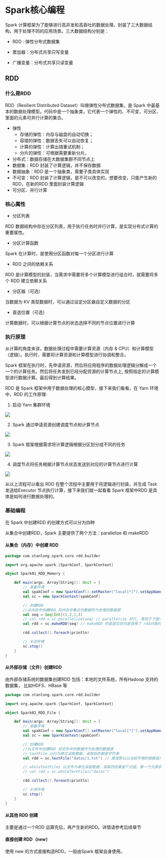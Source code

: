 # Spark核心编程

Spark 计算框架为了能够进行高并发和高吞吐的数据处理，封装了三大数据结构，用于处理不同的应用场景。三大数据结构分别是：

- RDD : 弹性分布式数据集

- 累加器：分布式共享只写变量

- 广播变量：分布式共享只读变量

## RDD

### 什么是RDD

RDD（Resilient Distributed Dataset）叫做弹性分布式数据集，是 Spark 中最基本的数据处理模型。代码中是一个抽象类，它代表一个弹性的、不可变、可分区、里面的元素可并行计算的集合。

- 弹性
  - 存储的弹性：内存与磁盘的自动切换；
  - 容错的弹性：数据丢失可以自动恢复；
  - 计算的弹性：计算出错重试机制；
  - 分片的弹性：可根据需要重新分片。
- 分布式：数据存储在大数据集群不同节点上
- 数据集：RDD 封装了计算逻辑，并不保存数据
- 数据抽象：RDD 是一个抽象类，需要子类具体实现
- 不可变：RDD 封装了计算逻辑，是不可以改变的，想要改变，只能产生新的RDD，在新的RDD 里面封装计算逻辑
- 可分区、并行计算

### 核心属性

- 分区列表

RDD 数据结构中存在分区列表，用于执行任务时并行计算，是实现分布式计算的重要属性。

- 分区计算函数

Spark 在计算时，是使用分区函数对每一个分区进行计算

- RDD 之间的依赖关系

RDD 是计算模型的封装，当需求中需要将多个计算模型进行组合时，就需要将多个 RDD 建立依赖关系

- 分区器（可选）

当数据为 KV 类型数据时，可以通过设定分区器自定义数据的分区

- 首选位置（可选）

计算数据时，可以根据计算节点的状态选择不同的节点位置进行计算

### 执行原理

从计算的角度来讲，数据处理过程中需要计算资源（内存 & CPU）和计算模型（逻辑）。执行时，需要将计算资源和计算模型进行协调和整合。

Spark 框架在执行时，先申请资源，然后将应用程序的数据处理逻辑分解成一个一个的计算任务。然后将任务发到已经分配资源的计算节点上, 按照指定的计算模型进行数据计算。最后得到计算结果。

RDD 是 Spark 框架中用于数据处理的核心模型，接下来我们看看，在 Yarn 环境中，RDD 的工作原理:

1)    启动 Yarn 集群环境

![](./doc/34.png)

2)    Spark 通过申请资源创建调度节点和计算节点

![](./doc/35.png)

3)    Spark 框架根据需求将计算逻辑根据分区划分成不同的任务

![](./doc/36.png)

4)    调度节点将任务根据计算节点状态发送到对应的计算节点进行计算

![](./doc/37.png)

从以上流程可以看出 RDD 在整个流程中主要用于将逻辑进行封装，并生成 Task 发送给Executor 节点执行计算，接下来我们就一起看看 Spark 框架中RDD 是具体是如何进行数据处理的。

### 基础编程

在 Spark 中创建RDD 的创建方式可以分为四种

从集合中创建RDD，Spark 主要提供了两个方法：parallelize 和 makeRDD

#### 从集合（内存）中创建 RDD

```scala
package com.stanlong.spark.core.rdd.builder

import org.apache.spark.{SparkConf, SparkContext}

object Spark01_RDD_Memory {

    def main(args: Array[String]): Unit = {
        // 准备环境
        val spakConf = new SparkConf().setMaster("local[*]").setAppName("RDD") // [*] 表示当前系统最大可用核数，如果省略则表示用单线程模拟单核
        val sc = new SparkContext(spakConf)

        // 创建RDD
        //从内存中创建RDD 将内存中集合的数据作为处理的数据源
        val seq = Seq[Int](1,2,3,4)
        // val rdd = sc.parallelize(seq) // parallelize 并行, 等同于下面一行
        val rdd = sc.makeRDD(seq) // makeRDD 的底层实现也是调用了 rdd对象的parallelize方法

        rdd.collect().foreach(println)

        // 关闭环境
        sc.stop()
    }
}
```

#### 从外部存储（文件）创建RDD

由外部存储系统的数据集创建RDD 包括：本地的文件系统，所有Hadoop 支持的数据集， 比如HDFS、HBase 等

```scala
package com.stanlong.spark.core.rdd.builder

import org.apache.spark.{SparkConf, SparkContext}

object Spark02_RDD_File {

    def main(args: Array[String]): Unit = {
        // 准备环境
        val spakConf = new SparkConf().setMaster("local[*]").setAppName("RDD") // [*] 表示当前系统最大可用核数，如果省略则表示用单线程模拟单核
        val sc = new SparkContext(spakConf)

        // 创建RDD
        //从文件中创建RDD 将文件中的数据作为处理的数据源
        // textFile 以行为单位读取数据，读取到的都是字符串
        val rdd = sc.textFile("datas/1.txt") // 路径默认以当前环境的根路径为基准，也可用写绝对路径。如果文件后缀名相同，也可以使用通配符

        // wholeTextFiles 以文件为单位读取数据，读取的结果是个元组，第一个元素表示路径，第二个元素表示文件内容
        // val rdd = sc.wholeTextFiles("datas")

        rdd.collect().foreach(println)

        // 关闭环境
        sc.stop()
    }
}
```

#### 从其他 RDD 创建

主要是通过一个RDD 运算完后，再产生新的RDD。详情请参考后续章节

#### 直接创建 RDD（new）

使用 new 的方式直接构造RDD，一般由Spark 框架自身使用。
